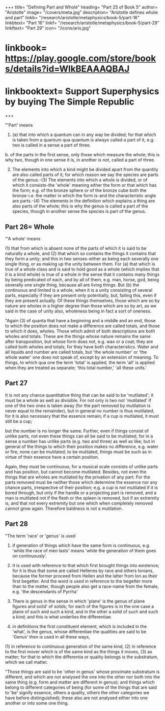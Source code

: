 +++
title= "Defining Part and Whole"
heading= "Part 25 of Book 5"
author= "Aristotle"
image= "/covers/meta.jpg"
description= "Aristotle defines whole and part"
linkb= "/research/aristotle/metaphysics/book-5/part-16"
linkbtext= "Part 16"
linkf= "/research/aristotle/metaphysics/book-5/part-29"
linkftext= "Part 29"
icon= "/icons/aris.jpg"
# linkbook= https://play.google.com/store/books/details?id=WlkBEAAAQBAJ
# linkbooktext= Support Superphysics by buying The Simple Republic
+++

"'Part' means 

1. (a) that into which a quantum can in any way be divided; for that which is taken from a quantum qua quantum is always called a part of it, e.g. two is called in a sense a part of three. 

b. of the parts in the first sense, only those which measure the whole; this is why two, though in one sense it is, in another is not, called a part of three.

2. The elements into which a kind might be divided apart from the quantity are also called parts of it; for which reason we say the species are parts of the genus.-(3) The elements into which a whole is divided, or of which it consists-the 'whole' meaning either the form or that which has the form; e.g. of the bronze sphere or of the bronze cube both the bronze-i.e. the matter in which the form is-and the characteristic angle are parts.-(4) The elements in the definition which explains a thing are also parts of the whole; this is why the genus is called a part of the species, though in another sense the species is part of the genus.


## Part 26= Whole

"'A whole' means 

(1) that from which is absent none of the parts of which it is said to be naturally a whole, and (2) that which so contains the things it contains that they form a unity; and this in two senses-either as being each severally one single thing, or as making up the unity between them. For (a) that which is true of a whole class and is said to hold good as a whole (which implies that it is a kind whole) is true of a whole in the sense that it contains many things by being predicated of each, and by all of them, e.g. man, horse, god, being severally one single thing, because all are living things. But (b) the continuous and limited is a whole, when it is a unity consisting of several parts, especially if they are present only potentially, but, failing this, even if they are present actually. Of these things themselves, those which are so by nature are wholes in a higher degree than those which are so by art, as we said in the case of unity also, wholeness being in fact a sort of oneness.

"Again (3) of quanta that have a beginning and a middle and an end, those to which the position does not make a difference are called totals, and those to which it does, wholes. Those which admit of both descriptions are both wholes and totals. These are the things whose nature remains the same after transposition, but whose form does not, e.g. wax or a coat; they are called both wholes and totals; for they have both characteristics. Water and all liquids and number are called totals, but 'the whole number' or 'the whole water' one does not speak of, except by an extension of meaning. To things, to which qua one the term 'total' is applied, the term 'all' is applied when they are treated as separate; 'this total number,' 'all these units.'


## Part 27

It is not any chance quantitative thing that can be said to be 'mutilated'; it must be a whole as well as divisible. For not only is two not 'mutilated' if one of the two ones is taken away (for the part removed by mutilation is never equal to the remainder), but in general no number is thus mutilated; for it is also necessary that the essence remain; if a cup is mutilated, it must still be a cup; 

but the number is no longer the same. Further, even if things consist of unlike parts, not even these things can all be said to be mutilated, for in a sense a number has unlike parts (e.g. two and three) as well as like; but in general of the things to which their position makes no difference, e.g. water or fire, none can be mutilated; to be mutilated, things must be such as in virtue of their essence have a certain position. 

Again, they must be continuous; for a musical scale consists of unlike parts and has position, but cannot become mutilated. Besides, not even the things that are wholes are mutilated by the privation of any part. For the parts removed must be neither those which determine the essence nor any chance parts, irrespective of their position; e.g. a cup is not mutilated if it is bored through, but only if the handle or a projecting part is removed, and a man is mutilated not if the flesh or the spleen is removed, but if an extremity is, and that not every extremity but one which when completely removed cannot grow again. Therefore baldness is not a mutilation.


## Part 28

"The term 'race' or 'genus' is used 

1. if generation of things which have the same form is continuous, e.g. 'while the race of men lasts' means 'while the generation of them goes on continuously'.

2. It is used with reference to that which first brought things into existence; for it is thus that some are called Hellenes by race and others Ionians, because the former proceed from Hellen and the latter from Ion as their first begetter. And the word is used in reference to the begetter more than to the matter, though people also get a race-name from the female, e.g. 'the descendants of Pyrrha'

3. There is genus in the sense in which 'plane' is the genus of plane figures and solid' of solids; for each of the figures is in the one case a plane of such and such a kind, and in the other a solid of such and such a kind; and this is what underlies the differentiae. 

4. in definitions the first constituent element, which is included in the 'what', is the genus, whose differentiae the qualities are said to be 'Genus' then is used in all these ways, 

(1) in reference to continuous generation of the same kind, (2) in reference to the first mover which is of the same kind as the things it moves, (3) as matter; for that to which the differentia or quality belongs is the substratum, which we call matter.

"Those things are said to be 'other in genus' whose proximate substratum is different, and which are not analysed the one into the other nor both into the same thing (e.g. form and matter are different in genus); and things which belong to different categories of being (for some of the things that are said to 'be' signify essence, others a quality, others the other categories we have before distinguished); these also are not analysed either into one another or into some one thing.
